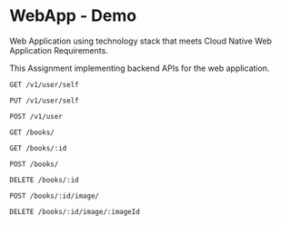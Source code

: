 # WebApp - Demo
Web Application using technology stack that meets Cloud Native Web Application Requirements.

This Assignment implementing backend APIs for the web application.

`GET ​/v1​/user​/self`

`PUT ​/v1​/user​/self`

`POST ​/v1​/user​`

`GET /books/`

`GET /books/:id`

`POST /books/`

`DELETE /books/:id`

`POST /books/:id/image/`

`DELETE /books/:id/image/:imageId`
